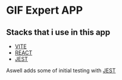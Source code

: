 # GIF Expert APP

## Stacks that i use in this app

- [VITE](https://vitejs.dev/guide/#scaffolding-your-first-vite-project)
- [REACT](https://es.reactjs.org/docs/getting-started.html)
- [JEST](https://jestjs.io/)


Aswell adds some of initial testing with [JEST](https://jestjs.io/) 